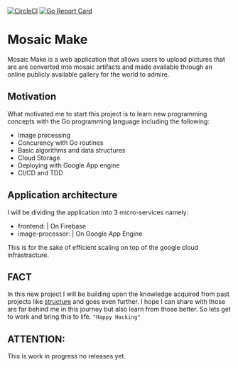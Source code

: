 [![CircleCI](https://img.shields.io/circleci/project/github/RedSparr0w/node-csgo-parser.svg)](https://circleci.com/gh/rugwirobaker/gomosaic) [![Go Report Card](https://goreportcard.com/badge/github.com/rugwirobaker/gomosaic)](https://goreportcard.com/report/github.com/rugwirobaker/gomosaic)

# Mosaic Make
Mosaic Make is a web application that allows users to upload pictures that are are converted into mosaic artifacts and made available through an online publicly available gallery for the world to admire.

## Motivation
What motivated me to start this project is to learn new programming concepts with the Go programming language including the following:

* Image processing
* Concurency with Go routines
* Basic algorithms and data structures
* Cloud Storage
* Deploying with Google App engine
* CI/CD and TDD

## Application architecture
I will be dividing the application into 3 micro-services namely:
* frontend:         | On Firebase
* image-processor:  | On Google App Engine

This is for the sake of efficient  scaling on top of the google cloud infrastracture.

## FACT
In this new project I will be building upon the knowledge acquired from past projects like [structure](http://www.github.com/structure) and goes even further. I hope I can share with those are far behind me in this journey but also learn from those better. So lets get to work and bring this to life. `"Happy Hacking"`

## ATTENTION: 
This is work in progress no releases yet.